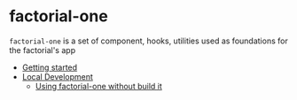 # factorial-one

`factorial-one` is a set of component, hooks, utilities used as foundations for the factorial's app

- [Getting started](./getting-started.md)
- [Local Development](development/development.md)
    - [Using factorial-one without build it](development/using-factorial-one-source.md)